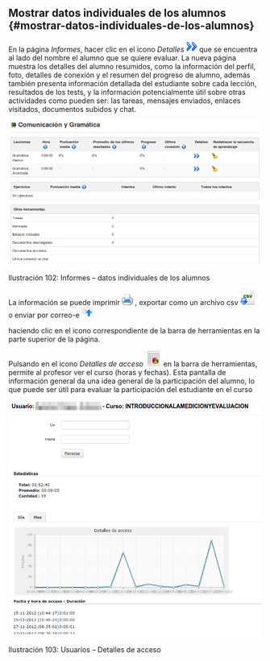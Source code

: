 ## Mostrar datos individuales de los alumnos {#mostrar-datos-individuales-de-los-alumnos}

En la página _Informes_, hacer clic en el icono _Detalles_ ![](../assets/graphics53.gif) que se encuentra al lado del nombre el alumno que se quiere evaluar. La nueva página muestra los detalles del alumno resumidos, como la información del perfil, foto, detalles de conexión y el resumen del progreso de alumno, además también presenta información detallada del estudiante sobre cada lección, resultados de los tests, y la información potencialmente útil sobre otras actividades como pueden ser: las tareas, mensajes enviados, enlaces visitados, documentos subidos y chat.

![](../assets/graficos85.png)

Ilustración 102: Informes – datos individuales de los alumnos

La información se puede imprimir ![](../assets/graphics51.png) , exportar como un archivo csv ![](../assets/graphics185.png) o enviar por correo-e ![](../assets/graphics186.png)

haciendo clic en el icono correspondiente de la barra de herramientas en la parte superior de la página.

Pulsando en el icono _Detalles de acceso_ ![](../assets/graphics184.png) en la barra de herramientas, permite al profesor ver el curso (horas y fechas). Esta pantalla de información general da una idea general de la participación del alumno, lo que puede ser útil para evaluar la participación del estudiante en el curso

![](../assets/graficos86.png)

Ilustración 103: Usuarios – Detalles de acceso